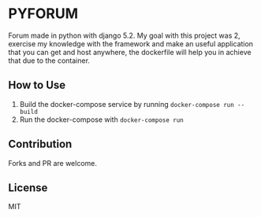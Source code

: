 # PYFORUM

Forum made in python with django 5.2. My goal with this project was 2, exercise my knowledge with the framework and make an useful application that you can get and host anywhere, the dockerfile will help you in achieve that due to the container.

## How to Use

1. Build the docker-compose service by running `docker-compose run --build`
2. Run the docker-compose with `docker-compose run`

## Contribution

Forks and PR are welcome.

## License

MIT
